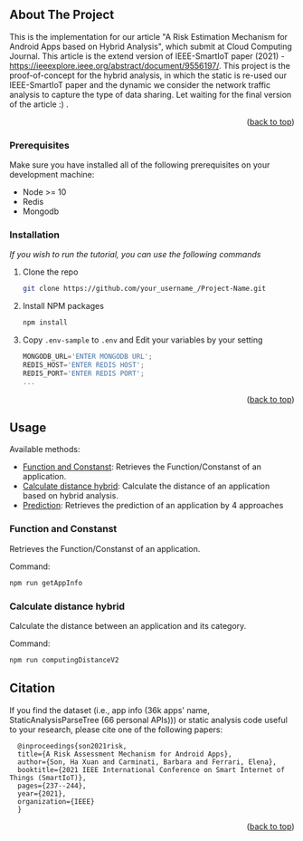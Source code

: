 <!-- ABOUT THE PROJECT -->
## About The Project
This is the implementation for our article "A Risk Estimation Mechanism for Android Apps based on Hybrid Analysis", which submit at Cloud Computing Journal. This article is the extend version of IEEE-SmartIoT paper (2021) -  https://ieeexplore.ieee.org/abstract/document/9556197/. This project is the proof-of-concept for the hybrid analysis, in which the static is re-used our IEEE-SmartIoT paper and the dynamic we consider the network traffic analysis to capture the type of data sharing. Let waiting for the final version of the article :) .
<p align="right">(<a href="#top">back to top</a>)</p>

### Prerequisites

Make sure you have installed all of the following prerequisites on your development machine:
* Node >= 10
* Redis
* Mongodb
### Installation

_If you wish to run the tutorial, you can use the following commands_

1. Clone the repo
   ```sh
   git clone https://github.com/your_username_/Project-Name.git
   ```
3. Install NPM packages
   ```sh
   npm install
   ```
4. Copy `.env-sample` to `.env` and Edit your variables by your setting
   ```js
   MONGODB_URL='ENTER MONGODB URL';
   REDIS_HOST='ENTER REDIS HOST';
   REDIS_PORT='ENTER REDIS PORT';
   ...
   ```

<p align="right">(<a href="#top">back to top</a>)</p>


## Usage
Available methods:
- [Function and Constanst](#function-and-constanst): Retrieves the Function/Constanst of an application.
- [Calculate distance hybrid](#calculate-distance-hybrid): Calculate the distance of an application based on hybrid analysis.
- [Prediction](#prediction): Retrieves the prediction of an application by 4 approaches
### Function and Constanst

Retrieves the Function/Constanst of an application.

Command:

```sh
npm run getAppInfo
```
### Calculate distance hybrid

Calculate the distance between an application and its category.

Command:

```sh
npm run computingDistanceV2
```
## Citation
  If you find the dataset (i.e., app info (36k apps' name, StaticAnalysisParseTree (66 personal APIs))) or static analysis code useful to your research, please cite one of the following papers:
```
  @inproceedings{son2021risk,
  title={A Risk Assessment Mechanism for Android Apps},
  author={Son, Ha Xuan and Carminati, Barbara and Ferrari, Elena},
  booktitle={2021 IEEE International Conference on Smart Internet of Things (SmartIoT)},
  pages={237--244},
  year={2021},
  organization={IEEE}
  } 
```
<p align="right">(<a href="#top">back to top</a>)</p>

